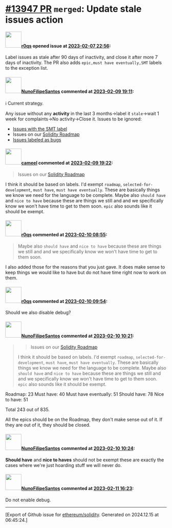 # [\#13947 PR](https://github.com/ethereum/solidity/pull/13947) `merged`: Update stale issues action

#### <img src="https://avatars.githubusercontent.com/u/457348?u=e02c93e6d98c1154952140a8d5af50d9d5ca59c9&v=4" width="50">[r0qs](https://github.com/r0qs) opened issue at [2023-02-07 22:56](https://github.com/ethereum/solidity/pull/13947):

Label issues as stale after 90 days of inactivity, and close it after more 7 days of inactivity.
The PR also adds `epic,must have eventually,SMT` labels to the exception list.

#### <img src="https://avatars.githubusercontent.com/u/2582498?u=a1331723a724eb612a66f75abee3048448e2fe01&v=4" width="50">[NunoFilipeSantos](https://github.com/NunoFilipeSantos) commented at [2023-02-09 19:11](https://github.com/ethereum/solidity/pull/13947#issuecomment-1424687010):

ℹ️ Current strategy.

Any issue without any **activity** in the last 3 months->label it `stale`->wait 1 week for complaints->No activity->Close it.
Issues to be ignored:
- [Issues with the SMT label](https://github.com/ethereum/solidity/issues?q=is%3Aopen+is%3Aissue+label%3ASMT) 
- Issues on our [Solidity Roadmap](https://github.com/orgs/ethereum/projects/26)
- [Issues labeled  as bugs](https://github.com/ethereum/solidity/issues?q=is%3Aopen+is%3Aissue+label%3A%22bug+%3Abug%3A%22)

#### <img src="https://avatars.githubusercontent.com/u/137030?v=4" width="50">[cameel](https://github.com/cameel) commented at [2023-02-09 19:22](https://github.com/ethereum/solidity/pull/13947#issuecomment-1424697909):

> Issues on our [Solidity Roadmap](https://github.com/orgs/ethereum/projects/26)

I think it should be based on labels. I'd exempt `roadmap`, `selected-for-development`, `must have`, `must have eventually`. These are basically things we know we need for the language to be complete. Maybe also `should have` and `nice to have` because these are things we still and and we specifically know we won't have time to get to them soon. `epic` also sounds like it should be exempt.

#### <img src="https://avatars.githubusercontent.com/u/457348?u=e02c93e6d98c1154952140a8d5af50d9d5ca59c9&v=4" width="50">[r0qs](https://github.com/r0qs) commented at [2023-02-10 08:55](https://github.com/ethereum/solidity/pull/13947#issuecomment-1425440724):

> Maybe also `should have` and `nice to have` because these are things we still and and we specifically know we won't have time to get to them soon.

I also added those for the reasons that you just gave. It does make sense to keep things we would like to have but do not have time right now to work on them.

#### <img src="https://avatars.githubusercontent.com/u/457348?u=e02c93e6d98c1154952140a8d5af50d9d5ca59c9&v=4" width="50">[r0qs](https://github.com/r0qs) commented at [2023-02-10 09:54](https://github.com/ethereum/solidity/pull/13947#issuecomment-1425537550):

Should we also disable debug?

#### <img src="https://avatars.githubusercontent.com/u/2582498?u=a1331723a724eb612a66f75abee3048448e2fe01&v=4" width="50">[NunoFilipeSantos](https://github.com/NunoFilipeSantos) commented at [2023-02-10 10:21](https://github.com/ethereum/solidity/pull/13947#issuecomment-1425573394):

> > Issues on our [Solidity Roadmap](https://github.com/orgs/ethereum/projects/26)
> 
> I think it should be based on labels. I'd exempt `roadmap`, `selected-for-development`, `must have`, `must have eventually`. These are basically things we know we need for the language to be complete. Maybe also `should have` and `nice to have` because these are things we still and and we specifically know we won't have time to get to them soon. `epic` also sounds like it should be exempt.

Roadmap: 23
Must have: 40
Must have eventually: 51
Should have: 78
Nice to have: 51

Total 243 out of 835.

All the epics should be on the Roadmap, they don't make sense out of it. If they are out of it, they should be closed.

#### <img src="https://avatars.githubusercontent.com/u/2582498?u=a1331723a724eb612a66f75abee3048448e2fe01&v=4" width="50">[NunoFilipeSantos](https://github.com/NunoFilipeSantos) commented at [2023-02-10 10:24](https://github.com/ethereum/solidity/pull/13947#issuecomment-1425576671):

**Should have** and **nice to haves** should not be exempt these are exactly the cases where we're just hoarding stuff we will never do.

#### <img src="https://avatars.githubusercontent.com/u/2582498?u=a1331723a724eb612a66f75abee3048448e2fe01&v=4" width="50">[NunoFilipeSantos](https://github.com/NunoFilipeSantos) commented at [2023-02-11 16:23](https://github.com/ethereum/solidity/pull/13947#issuecomment-1426813695):

Do not enable debug.


-------------------------------------------------------------------------------



[Export of Github issue for [ethereum/solidity](https://github.com/ethereum/solidity). Generated on 2024.12.15 at 06:45:24.]
